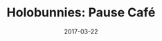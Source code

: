 ---
layout: showcase
title: "Holobunnies: Pause Café"
steam: http://store.steampowered.com/app/497710/
website: http://store.steampowered.com/app/497710/
website_broken: https://pausecafe.holobunnies.com/
date: "2017-03-22"
---